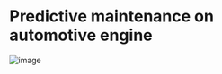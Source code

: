 # Predictive maintenance on automotive engine
![image](https://github.com/TomatoKetchoup/predictive_maintenance/assets/93877150/7f46195b-ca37-403a-8c89-fb6c50e6c18f)


